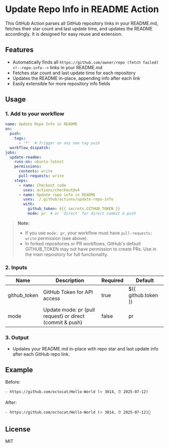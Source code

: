 # Update Repo Info in README Action

This GitHub Action parses all GitHub repository links in your README.md, fetches their star count and last update time, and updates the README accordingly. It is designed for easy reuse and extension.

## Features
- Automatically finds all `https://github.com/owner/repo (fetch failed) <!--repo-info-->` links in your README.md
- Fetches star count and last update time for each repository
- Updates the README in-place, appending info after each link
- Easily extensible for more repository info fields

## Usage

### 1. Add to your workflow

```yaml
name: Update Repo Info in README
on:
  push:
    tags:
      - '*'  # Trigger on any new tag push
  workflow_dispatch:
jobs:
  update-readme:
    runs-on: ubuntu-latest
    permissions:
      contents: write
      pull-requests: write
    steps:
      - name: Checkout code
        uses: actions/checkout@v4
      - name: Update repo info in README
        uses: ./.github/actions/update-repo-info
        with:
          github_token: ${{ secrets.GITHUB_TOKEN }}
          mode: pr  # or 'direct' for direct commit & push
```

> **Note:**
> - If you use `mode: pr`, your workflow must have `pull-requests: write` permission (see above).
> - In forked repositories or PR workflows, GitHub's default GITHUB_TOKEN may not have permission to create PRs. Use in the main repository for full functionality.

### 2. Inputs

| Name          | Description                  | Required | Default                |
|---------------|-----------------------------|----------|------------------------|
| github_token  | GitHub Token for API access | true     | ${{ github.token }}    |
| mode          | Update mode: pr (pull request) or direct (commit & push) | false | pr |

### 3. Output

- Updates your README.md in-place with repo star and last update info after each GitHub repo link.

## Example

Before:
```
- https://github.com/octocat/Hello-World (⭐ 3014, ⏰ 2025-07-12)​‌‍
```
After:
```
- https://github.com/octocat/Hello-World (⭐ 3014, ⏰ 2025-07-12)​‌‍
```

## License
MIT
